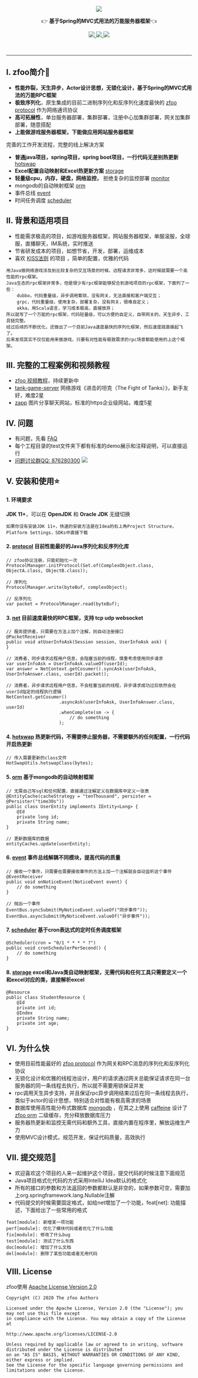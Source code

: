 <p align="center">
	<a href="https://github.com/zfoo-project/zfoo"><img src="/doc/image/logo.jpg"></a>
</p>
<p align="center">
	👉 <strong>基于Spring的MVC式用法的万能服务器框架</strong>👈
</p>

<p align="center">
	<a target="_blank" href="https://spring.io">
		<img src="https://img.shields.io/badge/spring-5.3.4-yellowgreen" />
	</a>
    <a target="_blank" href="https://openjdk.java.net/projects/jdk/">
		<img src="https://img.shields.io/badge/JDK-11+-green.svg" />
	</a>
	<a target="_blank" href="http://www.apache.org/licenses/LICENSE-2.0">
		<img src="https://img.shields.io/badge/license-Apache--2.0-blue" />
	</a>
</p>

<br/>

-----------
Ⅰ. zfoo简介🚩
-----------

- **性能炸裂，天生异步，Actor设计思想，无锁化设计，基于Spring的MVC式用法的万能RPC框架**
- **极致序列化**，原生集成的目前二进制序列化和反序列化速度最快的 [zfoo protocol](protocol/README.md) 作为网络通讯协议
- **高可拓展性**，单台服务器部署，集群部署，注册中心加集群部署，网关加集群部署，随意搭配
- **上能做游戏服务器框架，下能做应用网站服务器框架**

完善的工作开发流程，完整的线上解决方案

- **普通java项目，spring项目，spring boot项目，一行代码无差别热更新**  [hotswap](hotswap/src/test/java/com/zfoo/hotswap/ApplicationTest.java)
- **Excel配置自动映射和Excel热更新方案** [storage](storage/src/test/java/com/zfoo/storage/ApplicationTest.java)
- **轻量级cpu，内存，硬盘，网络监控，** 拒绝复杂的监控部署 [monitor](monitor/src/test/java/com/zfoo/monitor/ApplicationTest.java)
- mongodb的自动映射框架 [orm](orm/README.md)
- 事件总线 [event](event/src/test/java/com/zfoo/event/ApplicationTest.java)
- 时间任务调度 [scheduler](scheduler/README.md)

Ⅱ. 背景和适用项目
---------------

- 性能需求极高的项目，如游戏服务器框架，网站服务器框架，单服滚服，全球服，直播聊天，IM系统，实时推送
- 节省研发成本的项目，如想节省，开发，部署，运维成本
- 喜欢 [KISS法则](https://baike.baidu.com/item/KISS原则/3242383) 的项目 ，简单的配置，优雅的代码

```
用Java做网络游戏涉及到比较复杂的交互场景的时候，远程请求非常多，这时候就需要一个高性能的rpc框架。
Java生态的rpc框架非常多，但是很少有rpc框架能够契合到游戏项目的rpc框架，下面列了一些：
    dubbo，代码重量级，异步调用繁琐，没有网关，无法直接和客户端交互；
    grpc，代码重量级，使用复杂，部署复杂，没有网关，很难自定义；
    akka，用Scala语言，学习成本极高，直接放弃；
所以就写了一个万能的rpc框架，代码轻量级，可以方便的自定义，自带网关的，天生异步，工具链完整。
经过后续的不断优化，还做出了一个目前Java速度最快的序列化框架，然后速度就直接起飞了。
后来发现其实不仅仅能用来做游戏，只要有对性能有极致需求的rpc场景都能使用的上这个框架。
```

Ⅲ. 完整的工程案例和视频教程
--------------------

- [zfoo 视频教程](./doc/视频教程.md)，持续更新中
- [tank-game-server](https://github.com/zfoo-project/tank-game-server) 网络游戏《进击的坦克（The Fight of Tanks）》，新手友好，难度2星
- [zapp](https://github.com/zfoo-project/zapp) 图片分享聊天网站，标准的https企业级网站，难度5星

Ⅳ. 问题
-------

- 有问题，先看 [FAQ](./doc/FAQ.md)
- 每个工程目录的test文件夹下都有标准的demo展示和注释说明，可以直接运行
- [问题讨论群QQ: 876280300](https://qm.qq.com/cgi-bin/qm/qr?k=uSo2FnXz50i5UZ1LYZS1sPsVWW9A34v-&jump_from=webapi) <a target="_blank" href="https://qm.qq.com/cgi-bin/qm/qr?k=uSo2FnXz50i5UZ1LYZS1sPsVWW9A34v-&jump_from=webapi"><img src="https://img.shields.io/badge/qq%E8%AE%A8%E8%AE%BA%E7%BE%A4-876280300-green"/></a>

Ⅴ. 安装和使用⭐
------------

#### 1. 环境要求

**JDK 11+**，可以在 **OpenJDK** 和 **Oracle JDK** 无缝切换

```
如果你没有安装JDK 11+，快速的安装方法是在Idea的右上角Project Structure，Platform Settings，SDKs中直接下载
```

#### 2. [protocol](protocol/README.md) 目前性能最好的Java序列化和反序列化库

```
// zfoo协议注册，只能初始化一次
ProtocolManager.initProtocol(Set.of(ComplexObject.class, ObjectA.class, ObjectB.class));

// 序列化
ProtocolManager.write(byteBuf, complexObject);

// 反序列化
var packet = ProtocolManager.read(byteBuf);
```

#### 3. [net](net/README.md) 目前速度最快的RPC框架，支持 tcp udp websocket

```
// 服务提供者，只需要在方法上加个注解，则自动注册接口
@PacketReceiver
public void atUserInfoAsk(Session session, UserInfoAsk ask) {
}

// 消费者，同步请求远程用户信息，会阻塞当前的线程，慎重考虑使用同步请求
var userInfoAsk = UserInfoAsk.valueOf(userId);
var answer = NetContext.getCosumer().syncAsk(userInfoAsk, UserInfoAnswer.class, userId).packet();

// 消费者，异步请求远程用户信息，不会柱塞当前的线程，异步请求成功过后依然会在userId指定的线程执行逻辑
NetContext.getCosumer()
                    .asyncAsk(userInfoAsk, UserInfoAnswer.class, userId)
                    .whenComplete(sm -> {
                        // do something
                    );
```

#### 4. [hotswap](hotswap/src/test/java/com/zfoo/hotswap/ApplicationTest.java) 热更新代码，不需要停止服务器，不需要额外的任何配置，一行代码开启热更新

```
// 传入需要更新的class文件
HotSwapUtils.hotswapClass(bytes);
```

#### 5. [orm](orm/README.md) 基于mongodb的自动映射框架

```
// 无需自己写sql和任何配置，直接通过注解定义在数据库中定义一张表
@EntityCache(cacheStrategy = "tenThousand", persister = @Persister("time30s"))
public class UserEntity implements IEntity<Long> {
    @Id
    private long id;
    private String name;
}

// 更新数据库的数据
entityCaches.update(userEntity);
```

#### 6. [event](event/src/test/java/com/zfoo/event/ApplicationTest.java) 事件总线解耦不同模块，提高代码的质量

```
// 接收一个事件，只需要在需要接收事件的方法上加一个注解就会自动监听这个事件
@EventReceiver
public void onNoticeEvent(NoticeEvent event) {
    // do something
}

// 抛出一个事件
EventBus.syncSubmit(MyNoticeEvent.valueOf("同步事件"));
EventBus.asyncSubmit(MyNoticeEvent.valueOf("异步事件"));
```

#### 7. [scheduler](scheduler/README.md) 基于cron表达式的定时任务调度框架

````
@Scheduler(cron = "0/1 * * * * ?")
public void cronSchedulerPerSecond() {
    // do something
}
````

#### 8. [storage](storage/src/test/java/com/zfoo/storage/ApplicationTest.java) excel和Java类自动映射框架，无需代码和任何工具只需要定义一个和excel对应的类，直接解析excel

```
@Resource
public class StudentResource {
    @Id
    private int id;
    @Index
    private String name;
    private int age;
}
```

Ⅵ. 为什么快
----------

- 使用目前性能最好的 [zfoo protocol](protocol/README.md) 作为网关和RPC消息的序列化和反序列化协议
- 无锁化设计和优雅的线程池设计，用户的请求通过网关总能保证请求在同一台服务器的同一条线程去执行，所以就不需要用锁保证并发
- rpc调用天生异步支持，并且保证rpc异步调用结束过后在同一条线程去执行，类似于actor的设计思想，特别适合对性能有极高需求的场景
- 数据库使用高性能分布式数据库 [mongodb](https://github.com/mongodb/mongo) ，在其之上使用 [caffeine](https://github.com/ben-manes/caffeine)
  设计了 [zfoo orm](protocol/README.md) 二级缓存，充分释放数据库压力
- 服务器热更新和监控无需代码和额外工具，直接内置在程序里，解放运维生产力
- 使用MVC设计模式，规范开发，保证代码质量，高效执行

Ⅶ. 提交规范👏
----------

- 欢迎喜欢这个项目的人来一起维护这个项目，提交代码的时候注意下面规范
- Java项目格式化代码的方式采用IntelliJ Idea默认的格式化
- 所有的接口的参数和方法返回的参数都默认是非空的，如果参数可空，需要加上org.springframework.lang.Nullable注解
- 代码提交的时候需要固定格式，如给net增加了一个功能，feat[net]: 功能描述，下面给出了一些常用的格式

```
feat[module]: 新增某一项功能
perf[module]: 优化了模块代码或者优化了什么功能
fix[module]: 修改了什么bug
test[module]: 测试了什么东西
doc[module]: 增加了什么文档
del[module]: 删除了某些功能或者无用代码
```

Ⅷ. License
-----------

zfoo使用 [Apache License Version 2.0](http://www.apache.org/licenses/LICENSE-2.0)

```
Copyright (C) 2020 The zfoo Authors

Licensed under the Apache License, Version 2.0 (the "License"); you may not use this file except
in compliance with the License. You may obtain a copy of the License at

http://www.apache.org/licenses/LICENSE-2.0

Unless required by applicable law or agreed to in writing, software distributed under the License is distributed
on an "AS IS" BASIS, WITHOUT WARRANTIES OR CONDITIONS OF ANY KIND, either express or implied.
See the License for the specific language governing permissions and limitations under the License.
```
